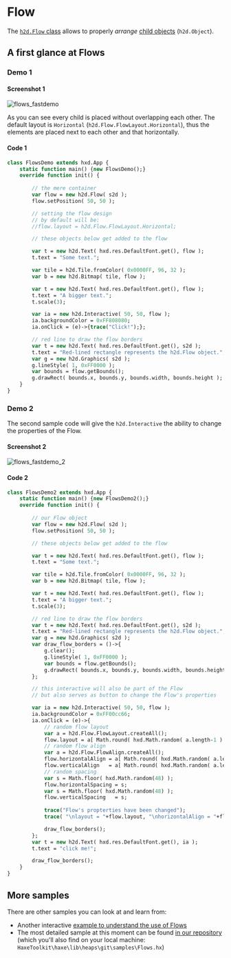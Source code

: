 # Flow

The [`h2d.Flow` class](https://heaps.io/api/h2d/Flow.html) allows to properly *arrange* [child objects](Object-trees) (`h2d.Object`).

## A first glance at Flows

### Demo 1

#### Screenshot 1


![flows_fastdemo](https://user-images.githubusercontent.com/88530062/175258407-4ce8b93a-618c-4137-90c6-acc27d4b31d0.png)


As you can see every child is placed without overlapping each other. The default layout is `Horizontal` (`h2d.Flow.FlowLayout.Horizontal`), thus the elements are placed next to each other and that horizontally.

#### Code 1

```haxe
class FlowsDemo extends hxd.App {
    static function main() {new FlowsDemo();}
    override function init() {
        
        // the mere container
        var flow = new h2d.Flow( s2d );
        flow.setPosition( 50, 50 );

        // setting the flow design
        // by default will be:
        //flow.layout = h2d.Flow.FlowLayout.Horizontal;

        // these objects below get added to the flow

        var t = new h2d.Text( hxd.res.DefaultFont.get(), flow );
        t.text = "Some text.";

        var tile = h2d.Tile.fromColor( 0x0000FF, 96, 32 );
        var b = new h2d.Bitmap( tile, flow );

        var t = new h2d.Text( hxd.res.DefaultFont.get(), flow );
        t.text = "A bigger text.";
        t.scale(3);

        var ia = new h2d.Interactive( 50, 50, flow );
        ia.backgroundColor = 0xFF808080;
        ia.onClick = (e)->{trace("Click!");};

        // red line to draw the flow borders
        var t = new h2d.Text( hxd.res.DefaultFont.get(), s2d );
        t.text = "Red-lined rectangle represents the h2d.Flow object.";
        var g = new h2d.Graphics( s2d );
        g.lineStyle( 1, 0xFF0000 );
        var bounds = flow.getBounds();
        g.drawRect( bounds.x, bounds.y, bounds.width, bounds.height );
    }
}
```

### Demo 2

The second sample code will give the `h2d.Interactive` the ability to change the properties of the Flow.

#### Screenshot 2

![flows_fastdemo_2](https://user-images.githubusercontent.com/88530062/175290399-6881f5f1-6f3d-4983-989f-9ceaadcfacaf.png)


#### Code 2

```haxe
class FlowsDemo2 extends hxd.App {
    static function main() {new FlowsDemo2();}
    override function init() {
        
        // our Flow object
        var flow = new h2d.Flow( s2d );
        flow.setPosition( 50, 50 );

        // these objects below get added to the flow

        var t = new h2d.Text( hxd.res.DefaultFont.get(), flow );
        t.text = "Some text.";

        var tile = h2d.Tile.fromColor( 0x0000FF, 96, 32 );
        var b = new h2d.Bitmap( tile, flow );

        var t = new h2d.Text( hxd.res.DefaultFont.get(), flow );
        t.text = "A bigger text.";
        t.scale(3);

        // red line to draw the flow borders
        var t = new h2d.Text( hxd.res.DefaultFont.get(), s2d );
        t.text = "Red-lined rectangle represents the h2d.Flow object.";
        var g = new h2d.Graphics( s2d );
        var draw_flow_borders = ()->{
            g.clear();
            g.lineStyle( 1, 0xFF0000 );
            var bounds = flow.getBounds();
            g.drawRect( bounds.x, bounds.y, bounds.width, bounds.height );
        };

        // this interactive will also be part of the Flow
        // but also serves as button to change the Flow's properties

        var ia = new h2d.Interactive( 50, 50, flow );
        ia.backgroundColor = 0xFF00cc66;
        ia.onClick = (e)->{
            // random flow layout
            var a = h2d.Flow.FlowLayout.createAll();
            flow.layout = a[ Math.round( hxd.Math.random( a.length-1 ) ) ];
            // random flow align
            var a = h2d.Flow.FlowAlign.createAll();
            flow.horizontalAlign = a[ Math.round( hxd.Math.random( a.length-1 ) ) ];
            flow.verticalAlign   = a[ Math.round( hxd.Math.random( a.length-1 ) ) ];
            // random spacing
            var s = Math.floor( hxd.Math.random(48) );
            flow.horizontalSpacing = s;
            var s = Math.floor( hxd.Math.random(48) );
            flow.verticalSpacing   = s;
            
            trace("Flow's propterties have been changed");
            trace( "\nlayout = "+flow.layout, "\nhorizontalAlign = "+flow.horizontalAlign, "\nverticalAlign = "+ flow.verticalAlign, "\nhorizontalSpacing = "+flow.horizontalSpacing, "\nverticalSpacing = "+flow.verticalSpacing );

            draw_flow_borders();
        };
        var t = new h2d.Text( hxd.res.DefaultFont.get(), ia );
        t.text = "click me!";

        draw_flow_borders();
    }
}
```

## More samples

There are other samples you can look at and learn from:

- Another interactive [example to understand the use of Flows](https://github.com/Beeblerox/Simplest-Heaps-Examples/tree/master/20_heaps_flow)
- The most detailed sample at this moment can be found [in our repository](https://github.com/HeapsIO/heaps/blob/master/samples/Flows.hx) (which you'll also find on your local machine: `HaxeToolkit\haxe\lib\heaps\git\samples\Flows.hx`)